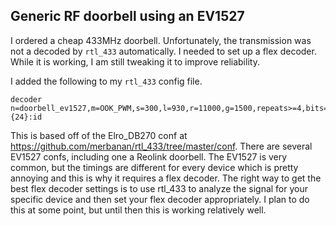 ## Generic RF doorbell using an EV1527

I ordered a cheap 433MHz doorbell. Unfortunately, the transmission was not a decoded by `rtl_433` automatically. I needed to set up a flex decoder. While it is working, I am still tweaking it to improve reliability.

I added the following to my `rtl_433` config file.

```
decoder n=doorbell_ev1527,m=OOK_PWM,s=300,l=930,r=11000,g=1500,repeats>=4,bits=25,countonly,unique,get=@0:{24}:id
```

This is based off of the Elro_DB270 conf at https://github.com/merbanan/rtl_433/tree/master/conf. There are several EV1527 confs, including one a Reolink doorbell. The EV1527 is very common, but the timings are different for every device which is pretty annoying and this is why it requires a flex decoder. The right way to get the best flex decoder settings is to use rtl_433 to analyze the signal for your specific device and then set your flex decoder appropriately. I plan to do this at some point, but until then this is working relatively well. 

